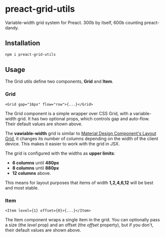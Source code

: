 # preact-grid-utils
Variable-width grid system for Preact. 300b by itself, 600b counting preact-dandy.

## Installation

```bash
npm i preact-grid-utils
```

## Usage

The Grid utils define two components, **Grid** and **Item**.

### Grid

```tsx
<Grid gap="16px" flow="row">{...}</Grid>
```

The Grid component is a simple wrapper over CSS Grid, with a variable-width grid. It has two optional props, which controls gap and auto-flow. Their default values are shown above.

The **vawiable-width** grid is similar to [Material Design Component's Layout Grid](https://www.material.io/develop/web/components/layout-grid/), it changes its number of columns depending on the width of the client device. This makes it easier to work with the grid in JSX.

The grid is configured with the widths as **upper limits**:

- **6 columns** until **480px**
- **8 columns** until **880px**
- **12 columns** above.

This means for layout purposes that items of width **1,2,4,6,12** will be best and most stable.

### Item

```tsx
<Item level={1} offset={0}>{...}</Item>
```

The Item component wraps a single item in the grid. You can optionally pass a size (the *level* prop) and an offset (the *offset* property), but if you don't, their default values are shown above.
